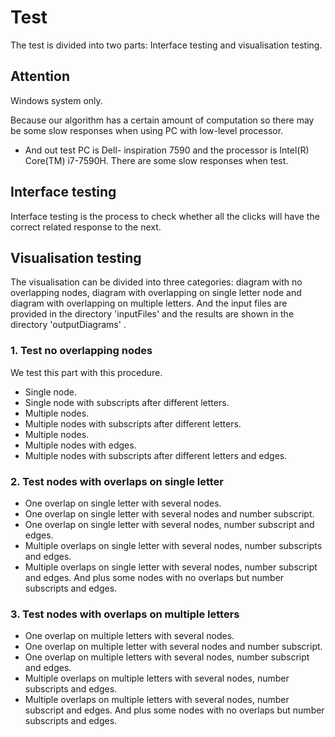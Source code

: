 # Test

The test is divided into two parts: Interface testing and visualisation testing. 

## Attention
Windows system only.  

Because our algorithm has a certain amount of computation so there may be some slow responses when using PC with low-level processor.

- And out test PC is Dell- inspiration 7590 and the processor is Intel(R) Core(TM) i7-7590H. There are some slow responses when test.




## Interface testing
Interface testing is the process to check whether all the clicks will have the correct related response to the next.




## Visualisation testing
The visualisation can be divided into three categories: diagram with no overlapping nodes, diagram with overlapping on single letter node and diagram with overlapping on multiple letters. And the input files are provided in the directory 'inputFiles' and the results are shown in the directory 'outputDiagrams' . 

### 1. Test no overlapping nodes
We test this part with this procedure.
- Single node.
- Single node with subscripts after different letters.
- Multiple nodes.
- Multiple nodes with subscripts after different letters.
- Multiple nodes.
- Multiple nodes with edges.
- Multiple nodes with subscripts after different letters and edges.

###  2. Test nodes with overlaps on single letter
- One overlap on single letter with several nodes.
- One overlap on single letter with several nodes and number subscript.
- One overlap on single letter with several nodes, number subscript and edges.
- Multiple overlaps on single letter with several nodes, number subscripts and edges.
- Multiple overlaps on single letter with several nodes, number subscript and edges. And plus some nodes with no overlaps but number subscripts and edges.

### 3. Test nodes with overlaps on multiple letters
- One overlap on multiple letters with several nodes.
- One overlap on multiple letter with several nodes and number subscript.
- One overlap on multiple letters with several nodes, number subscript and edges.
- Multiple overlaps on multiple letters with several nodes, number subscripts and edges.
- Multiple overlaps on multiple letters with several nodes, number subscript and edges. And plus some nodes with no overlaps but number subscripts and edges.
